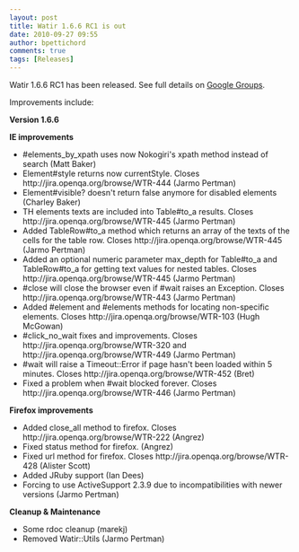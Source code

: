 ```yaml
---
layout: post
title: Watir 1.6.6 RC1 is out
date: 2010-09-27 09:55
author: bpettichord
comments: true
tags: [Releases]
---
```

Watir 1.6.6 RC1 has been released. See full details on <a href="http://groups.google.com/group/watir-general/browse_thread/thread/7124525f9775a0ba">Google Groups</a>.
<!--more-->
Improvements include:

<strong>Version 1.6.6</strong>

<strong>IE improvements</strong>
<ul>
	<li>#elements_by_xpath uses now Nokogiri's xpath method instead of search (Matt Baker)</li>
	<li> Element#style returns now currentStyle. Closes http://jira.openqa.org/browse/WTR-444 (Jarmo Pertman)</li>
	<li> Element#visible? doesn't return false anymore for disabled elements (Charley Baker)</li>
	<li>TH elements texts are included into Table#to_a results. Closes http://jira.openqa.org/browse/WTR-445 (Jarmo Pertman)</li>
	<li>Added TableRow#to_a method which returns an array of the texts of the cells for the table row. Closes http://jira.openqa.org/browse/WTR-445 (Jarmo Pertman)</li>
	<li>Added an optional numeric parameter max_depth for Table#to_a and TableRow#to_a for getting text values for nested tables. Closes http://jira.openqa.org/browse/WTR-445 (Jarmo Pertman)</li>
	<li>#close will close the browser even if #wait raises an Exception. Closes http://jira.openqa.org/browse/WTR-443 (Jarmo Pertman)</li>
	<li> Added #element and #elements methods for locating non-specific elements. Closes http://jira.openqa.org/browse/WTR-103 (Hugh McGowan)</li>
	<li>#click_no_wait fixes and improvements. Closes http://jira.openqa.org/browse/WTR-320 and http://jira.openqa.org/browse/WTR-449 (Jarmo Pertman)</li>
	<li>#wait will raise a Timeout::Error if page hasn't been loaded within 5 minutes. Closes http://jira.openqa.org/browse/WTR-452 (Bret)</li>
	<li>Fixed a problem when #wait blocked forever. Closes http://jira.openqa.org/browse/WTR-446 (Jarmo Pertman)</li>
</ul>
<strong>Firefox improvements</strong>
<ul>
	<li>Added close_all method to firefox. Closes http://jira.openqa.org/browse/WTR-222 (Angrez)</li>
	<li>Fixed status method for firefox.  (Angrez)</li>
	<li>Fixed url method for firefox. Closes http://jira.openqa.org/browse/WTR-428 (Alister Scott)</li>
	<li>Added JRuby support (Ian Dees)</li>
	<li>Forcing to use ActiveSupport 2.3.9 due to incompatibilities with newer versions (Jarmo Pertman)</li>
</ul>
<strong>Cleanup &amp; Maintenance</strong>
<ul>
	<li>Some rdoc cleanup (marekj)</li>
	<li>Removed Watir::Utils (Jarmo Pertman)</li>
</ul>
